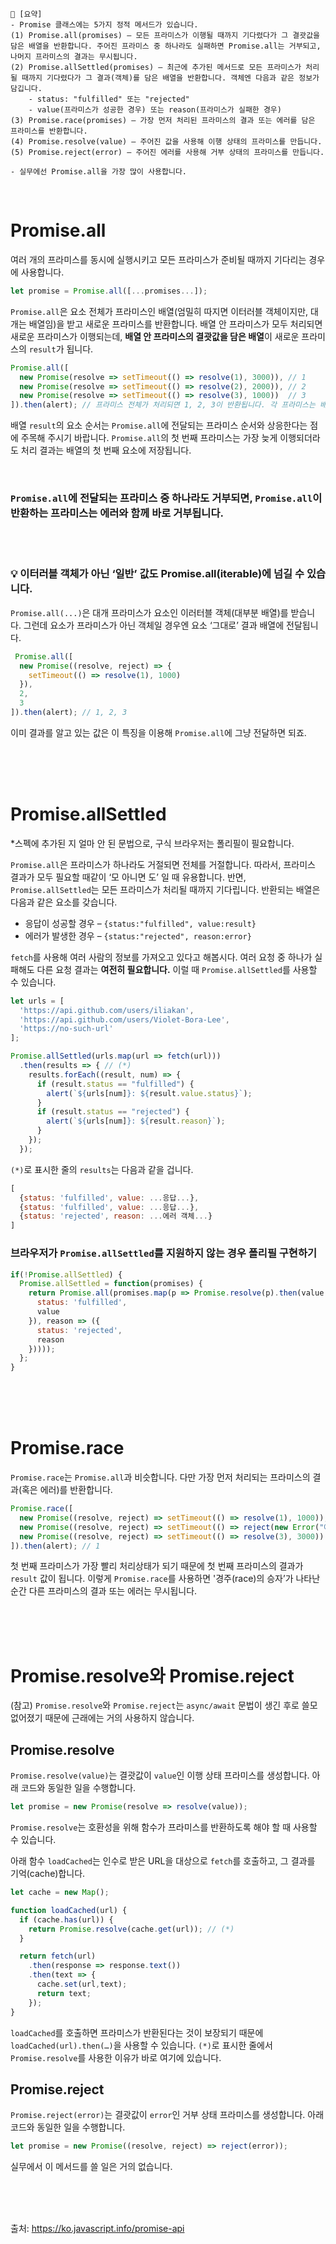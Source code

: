 ```
📍 [요약]
- Promise 클래스에는 5가지 정적 메서드가 있습니다.
(1) Promise.all(promises) – 모든 프라미스가 이행될 때까지 기다렸다가 그 결괏값을 담은 배열을 반환합니다. 주어진 프라미스 중 하나라도 실패하면 Promise.all는 거부되고, 나머지 프라미스의 결과는 무시됩니다.
(2) Promise.allSettled(promises) – 최근에 추가된 메서드로 모든 프라미스가 처리될 때까지 기다렸다가 그 결과(객체)를 담은 배열을 반환합니다. 객체엔 다음과 같은 정보가 담깁니다.
    - status: "fulfilled" 또는 "rejected"
    - value(프라미스가 성공한 경우) 또는 reason(프라미스가 실패한 경우)
(3) Promise.race(promises) – 가장 먼저 처리된 프라미스의 결과 또는 에러를 담은 프라미스를 반환합니다.
(4) Promise.resolve(value) – 주어진 값을 사용해 이행 상태의 프라미스를 만듭니다.
(5) Promise.reject(error) – 주어진 에러를 사용해 거부 상태의 프라미스를 만듭니다.

- 실무에선 Promise.all을 가장 많이 사용합니다.
```

<br/>

# Promise.all
여러 개의 프라미스를 동시에 실행시키고 모든 프라미스가 준비될 때까지 기다리는 경우에 사용합니다.
```js
let promise = Promise.all([...promises...]);
```
`Promise.all`은 요소 전체가 프라미스인 배열(엄밀히 따지면 이터러블 객체이지만, 대개는 배열임)을 받고 새로운 프라미스를 반환합니다.
배열 안 프라미스가 모두 처리되면 새로운 프라미스가 이행되는데, **배열 안 프라미스의 결괏값을 담은 배열**이 새로운 프라미스의 `result`가 됩니다.
```js
Promise.all([
  new Promise(resolve => setTimeout(() => resolve(1), 3000)), // 1
  new Promise(resolve => setTimeout(() => resolve(2), 2000)), // 2
  new Promise(resolve => setTimeout(() => resolve(3), 1000))  // 3
]).then(alert); // 프라미스 전체가 처리되면 1, 2, 3이 반환됩니다. 각 프라미스는 배열을 구성하는 요소가 됩니다.
```
배열 `result`의 요소 순서는 `Promise.all`에 전달되는 프라미스 순서와 상응한다는 점에 주목해 주시기 바랍니다. `Promise.all`의 첫 번째 프라미스는 가장 늦게 이행되더라도 처리 결과는 배열의 첫 번째 요소에 저장됩니다.

<br/>

### `Promise.all`에 전달되는 프라미스 중 하나라도 거부되면, `Promise.all`이 반환하는 프라미스는 에러와 함께 바로 거부됩니다.

<br/><br/>

### 💡 이터러블 객체가 아닌 ‘일반’ 값도 Promise.all(iterable)에 넘길 수 있습니다.
`Promise.all(...)`은 대개 프라미스가 요소인 이러터블 객체(대부분 배열)를 받습니다. 그런데 요소가 프라미스가 아닌 객체일 경우엔 요소 ‘그대로’ 결과 배열에 전달됩니다.

```js
 Promise.all([
  new Promise((resolve, reject) => {
    setTimeout(() => resolve(1), 1000)
  }),
  2,
  3
]).then(alert); // 1, 2, 3
```

이미 결과를 알고 있는 값은 이 특징을 이용해 `Promise.all`에 그냥 전달하면 되죠.

<br/><br/><br/>

# Promise.allSettled
*스펙에 추가된 지 얼마 안 된 문법으로, 구식 브라우저는 폴리필이 필요합니다.  

`Promise.all`은 프라미스가 하나라도 거절되면 전체를 거절합니다. 따라서, 프라미스 결과가 모두 필요할 때같이 ‘모 아니면 도’ 일 때 유용합니다. 반면, `Promise.allSettled`는 모든 프라미스가 처리될 때까지 기다립니다. 반환되는 배열은 다음과 같은 요소를 갖습니다.
- 응답이 성공할 경우 – `{status:"fulfilled", value:result}`
- 에러가 발생한 경우 – `{status:"rejected", reason:error}`

`fetch`를 사용해 여러 사람의 정보를 가져오고 있다고 해봅시다. 여러 요청 중 하나가 실패해도 다른 요청 결과는 **여전히 필요합니다.**
이럴 때 `Promise.allSettled`를 사용할 수 있습니다.
```js
let urls = [
  'https://api.github.com/users/iliakan',
  'https://api.github.com/users/Violet-Bora-Lee',
  'https://no-such-url'
];

Promise.allSettled(urls.map(url => fetch(url)))
  .then(results => { // (*)
    results.forEach((result, num) => {
      if (result.status == "fulfilled") {
        alert(`${urls[num]}: ${result.value.status}`);
      }
      if (result.status == "rejected") {
        alert(`${urls[num]}: ${result.reason}`);
      }
    });
  });
```
`(*)`로 표시한 줄의 `results`는 다음과 같을 겁니다.
```js
[
  {status: 'fulfilled', value: ...응답...},
  {status: 'fulfilled', value: ...응답...},
  {status: 'rejected', reason: ...에러 객체...}
]
```

### 브라우저가 `Promise.allSettled`를 지원하지 않는 경우 폴리필 구현하기
```js
if(!Promise.allSettled) {
  Promise.allSettled = function(promises) {
    return Promise.all(promises.map(p => Promise.resolve(p).then(value => ({
      status: 'fulfilled',
      value
    }), reason => ({
      status: 'rejected',
      reason
    }))));
  };
}
```
<br/><br/><br/>

# Promise.race
`Promise.race`는 `Promise.all`과 비슷합니다. 다만 가장 먼저 처리되는 프라미스의 결과(혹은 에러)를 반환합니다.
```js
Promise.race([
  new Promise((resolve, reject) => setTimeout(() => resolve(1), 1000)),
  new Promise((resolve, reject) => setTimeout(() => reject(new Error("에러 발생!")), 2000)),
  new Promise((resolve, reject) => setTimeout(() => resolve(3), 3000))
]).then(alert); // 1
```
첫 번째 프라미스가 가장 빨리 처리상태가 되기 때문에 첫 번째 프라미스의 결과가 `result` 값이 됩니다. 이렇게 `Promise.race`를 사용하면 '경주(race)의 승자’가 나타난 순간 다른 프라미스의 결과 또는 에러는 무시됩니다.

<br/><br/><br/>

# Promise.resolve와 Promise.reject
(참고) `Promise.resolve`와 `Promise.reject`는 `async/await` 문법이 생긴 후로 쓸모없어졌기 때문에 근래에는 거의 사용하지 않습니다.

## Promise.resolve
`Promise.resolve(value)`는 결괏값이 `value`인 이행 상태 프라미스를 생성합니다. 아래 코드와 동일한 일을 수행합니다.
```js
let promise = new Promise(resolve => resolve(value));
```
`Promise.resolve`는 호환성을 위해 함수가 프라미스를 반환하도록 해야 할 때 사용할 수 있습니다.

아래 함수 `loadCached`는 인수로 받은 URL을 대상으로 `fetch`를 호출하고, 그 결과를 기억(cache)합니다.
```js
let cache = new Map();

function loadCached(url) {
  if (cache.has(url)) {
    return Promise.resolve(cache.get(url)); // (*)
  }

  return fetch(url)
    .then(response => response.text())
    .then(text => {
      cache.set(url,text);
      return text;
    });
}
```
`loadCached`를 호출하면 프라미스가 반환된다는 것이 보장되기 때문에 `loadCached(url).then(…)`을 사용할 수 있습니다. `(*)`로 표시한 줄에서 `Promise.resolve`를 사용한 이유가 바로 여기에 있습니다.

## Promise.reject
`Promise.reject(error)`는 결괏값이 `error`인 거부 상태 프라미스를 생성합니다. 아래 코드와 동일한 일을 수행합니다.
```js
let promise = new Promise((resolve, reject) => reject(error));
```
실무에서 이 메서드를 쓸 일은 거의 없습니다.

<br/><br/><br/>

출처: https://ko.javascript.info/promise-api
